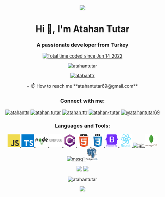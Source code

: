 <p align="center">
  <img src="https://capsule-render.vercel.app/api?type=waving&color=gradient&text=Hi!&height=100&section=header"/>
</p>
<h1 align="center">Hi 👋, I'm Atahan Tutar</h1>
<h3 align="center">A passionate developer from Turkey</h3>
<div align="center">
<a  href="https://wakatime.com/@11ef00a7-3370-4084-a4aa-e308f8f49178">
<img style="text-align:center" src="https://wakatime.com/badge/user/11ef00a7-3370-4084-a4aa-e308f8f49178.svg" alt="Total time coded since Jun 14 2022"  />
</a></div>

<p align="center"> <img src="https://komarev.com/ghpvc/?username=atahantutar&label=Profile%20views&color=0e75b6&style=flat" alt="atahantutar" /> </p>

<p align="center"> <a href="https://twitter.com/atahanttr" target="blank"><img src="https://img.shields.io/twitter/follow/atahanttr?logo=twitter&style=for-the-badge" alt="atahanttr" /></a> </p>

<p align="center">- 📫 How to reach me **atahantutar69@gmail.com**</p>




<h3 align="center">Connect with me:</h3>
<p align="center">
<a href="https://twitter.com/atahanttr" target="blank"><img align="center" src="https://raw.githubusercontent.com/rahuldkjain/github-profile-readme-generator/master/src/images/icons/Social/twitter.svg" alt="atahanttr" height="30" width="40" /></a>
<a href="https://www.linkedin.com/in/atahan-tutar-024a711a8/" target="blank"><img align="center" src="https://raw.githubusercontent.com/rahuldkjain/github-profile-readme-generator/master/src/images/icons/Social/linked-in-alt.svg" alt="atahan tutar" height="30" width="40" /></a>
<a href="https://instagram.com/atahan.ttr" target="blank"><img align="center" src="https://raw.githubusercontent.com/rahuldkjain/github-profile-readme-generator/master/src/images/icons/Social/instagram.svg" alt="atahan.ttr" height="30" width="40" /></a>
<a href="https://stackoverflow.com/users/19339249/atahan-tutar" target="blank"><img align="center" src="https://raw.githubusercontent.com/rahuldkjain/github-profile-readme-generator/master/src/images/icons/Social/stack-overflow.svg" alt="atahan-tutar" height="30" width="40" /></a>
<a href="https://medium.com/@atahantutar69" target="blank"><img align="center" src="https://raw.githubusercontent.com/rahuldkjain/github-profile-readme-generator/master/src/images/icons/Social/medium.svg" alt="@atahantutar69" height="30" width="40" /></a>
</p>

<h3 align="center">Languages and Tools:</h3>
<p align="center">
  <a
    href="https://developer.mozilla.org/en-US/docs/Web/JavaScript"
    target="_blank"
    rel="noreferrer"
  >
    <img
      src="https://raw.githubusercontent.com/devicons/devicon/master/icons/javascript/javascript-original.svg"
      alt="javascript"
      width="40"
      height="40"
    />
  </a>

  <a href="https://www.typescriptlang.org/" target="_blank" rel="noreferrer">
    <img
      src="https://raw.githubusercontent.com/devicons/devicon/master/icons/typescript/typescript-original.svg"
      alt="typescript"
      width="40"
      height="40"
    />
  </a>
  <a href="https://nodejs.org" target="_blank" rel="noreferrer">
    <img
      src="https://raw.githubusercontent.com/devicons/devicon/master/icons/nodejs/nodejs-original-wordmark.svg"
      alt="nodejs"
      width="40"
      height="40"
    />
  </a>
  <a href="https://expressjs.com" target="_blank" rel="noreferrer">
    <img
      src="https://raw.githubusercontent.com/devicons/devicon/master/icons/express/express-original-wordmark.svg"
      alt="express"
      width="40"
      height="40"
    />
  </a>
  <a href="https://www.w3schools.com/cs/" target="_blank" rel="noreferrer">
    <img
      src="https://raw.githubusercontent.com/devicons/devicon/master/icons/csharp/csharp-original.svg"
      alt="csharp"
      width="40"
      height="40"
    />
  </a>
  <a href="https://www.w3.org/html/" target="_blank" rel="noreferrer">
    <img
      src="https://raw.githubusercontent.com/devicons/devicon/master/icons/html5/html5-original-wordmark.svg"
      alt="html5"
      width="40"
      height="40"
    />
  </a>
  <a href="https://www.w3schools.com/css/" target="_blank" rel="noreferrer">
    <img
      src="https://raw.githubusercontent.com/devicons/devicon/master/icons/css3/css3-original-wordmark.svg"
      alt="css3"
      width="40"
      height="40"
    />
  </a>

  <a href="https://getbootstrap.com" target="_blank" rel="noreferrer">
    <img
      src="https://raw.githubusercontent.com/devicons/devicon/master/icons/bootstrap/bootstrap-plain-wordmark.svg"
      alt="bootstrap"
      width="40"
      height="40"
      style="color: darkorchid"
    />
  </a>
  <a href="https://reactjs.org/" target="_blank" rel="noreferrer">
    <img
      src="https://raw.githubusercontent.com/devicons/devicon/master/icons/react/react-original-wordmark.svg"
      alt="react"
      width="40"
      height="40"
    />
  </a>

  <a href="https://git-scm.com/" target="_blank" rel="noreferrer">
    <img
      src="https://www.vectorlogo.zone/logos/git-scm/git-scm-icon.svg"
      alt="git"
      width="40"
      height="40"
    />
  </a>

  <a href="https://www.mongodb.com/" target="_blank" rel="noreferrer">
    <img
      src="https://raw.githubusercontent.com/devicons/devicon/master/icons/mongodb/mongodb-original-wordmark.svg"
      alt="mongodb"
      width="40"
      height="40"
    />
  </a>
  <a
    href="https://www.microsoft.com/en-us/sql-server"
    target="_blank"
    rel="noreferrer"
  >
    <img
      src="https://www.svgrepo.com/show/303229/microsoft-sql-server-logo.svg"
      alt="mssql"
      width="40"
      height="40"
    />
  </a>

  <a href="https://www.postgresql.org" target="_blank" rel="noreferrer">
    <img
      src="https://raw.githubusercontent.com/devicons/devicon/master/icons/postgresql/postgresql-original-wordmark.svg"
      alt="postgresql"
      width="40"
      height="40"
    />
  </a>
</p>




<p href="https://github.com/atahantutar" align="center">
  <img height="180em" src="https://github-readme-stats-eight-theta.vercel.app/api/top-langs/?username=atahantutar&layout=compact&langs_count=8&theme=algolia"/> 
  <img height="180em" src="https://github-readme-stats-eight-theta.vercel.app/api?username=atahantutar&show_icons=true&theme=algolia&include_all_commits=true&count_private=true"/>
</p>



<p align="center"><img  src="https://github-readme-streak-stats.herokuapp.com/?user=atahantutar&theme=algolia" alt="atahantutar" /></p>


<p align="center" width="100%">
  <img src="https://capsule-render.vercel.app/api?type=waving&color=gradient&height=100&section=footer"/>
</p>
